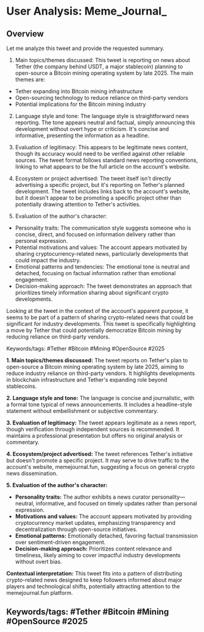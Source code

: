 # User Analysis: Meme_Journal_

## Overview

<think>
Let me analyze this tweet and provide the requested summary.

1. Main topics/themes discussed:
This tweet is reporting on news about Tether (the company behind USDT, a major stablecoin) planning to open-source a Bitcoin mining operating system by late 2025. The main themes are:
- Tether expanding into Bitcoin mining infrastructure
- Open-sourcing technology to reduce reliance on third-party vendors
- Potential implications for the Bitcoin mining industry

2. Language style and tone:
The language style is straightforward news reporting. The tone appears neutral and factual, simply announcing this development without overt hype or criticism. It's concise and informative, presenting the information as a headline.

3. Evaluation of legitimacy:
This appears to be legitimate news content, though its accuracy would need to be verified against other reliable sources. The tweet format follows standard news reporting conventions, linking to what appears to be the full article on the account's website.

4. Ecosystem or project advertised:
The tweet itself isn't directly advertising a specific project, but it's reporting on Tether's planned development. The tweet includes links back to the account's website, but it doesn't appear to be promoting a specific project other than potentially drawing attention to Tether's activities.

5. Evaluation of the author's character:
- Personality traits: The communication style suggests someone who is concise, direct, and focused on information delivery rather than personal expression.
- Potential motivations and values: The account appears motivated by sharing cryptocurrency-related news, particularly developments that could impact the industry.
- Emotional patterns and tendencies: The emotional tone is neutral and detached, focusing on factual information rather than emotional engagement.
- Decision-making approach: The tweet demonstrates an approach that prioritizes timely information sharing about significant crypto developments.

Looking at the tweet in the context of the account's apparent purpose, it seems to be part of a pattern of sharing crypto-related news that could be significant for industry developments. This tweet is specifically highlighting a move by Tether that could potentially democratize Bitcoin mining by reducing reliance on third-party vendors.

Keywords/tags: #Tether #Bitcoin #Mining #OpenSource #2025
</think>

**1. Main topics/themes discussed:**
The tweet reports on Tether's plan to open-source a Bitcoin mining operating system by late 2025, aiming to reduce industry reliance on third-party vendors. It highlights developments in blockchain infrastructure and Tether's expanding role beyond stablecoins.

**2. Language style and tone:**
The language is concise and journalistic, with a formal tone typical of news announcements. It includes a headline-style statement without embellishment or subjective commentary.

**3. Evaluation of legitimacy:**
The tweet appears legitimate as a news report, though verification through independent sources is recommended. It maintains a professional presentation but offers no original analysis or commentary.

**4. Ecosystem/project advertised:**
The tweet references Tether's initiative but doesn't promote a specific project. It may serve to drive traffic to the account's website, memejournal.fun, suggesting a focus on general crypto news dissemination.

**5. Evaluation of the author's character:**
- **Personality traits:** The author exhibits a news curator personality—neutral, informative, and focused on timely updates rather than personal expression.
- **Motivations and values:** The account appears motivated by providing cryptocurrency market updates, emphasizing transparency and decentralization through open-source initiatives.
- **Emotional patterns:** Emotionally detached, favoring factual transmission over sentiment-driven engagement.
- **Decision-making approach:** Prioritizes content relevance and timeliness, likely aiming to cover impactful industry developments without overt bias.

**Contextual interpretation:** This tweet fits into a pattern of distributing crypto-related news designed to keep followers informed about major players and technological shifts, potentially attracting attention to the memejournal.fun platform.

**Keywords/tags:** #Tether #Bitcoin #Mining #OpenSource #2025
---
